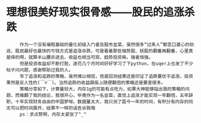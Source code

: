 # 理想很美好现实很骨感——股民的追涨杀跌

         作为一个没有编程基础的量化初级入门者及股市韭菜，虽然很多“过来人”都苦口婆心的劝说，股民最好也最快的亏钱方式是追涨杀跌，可是看着那些强势股、妖股的翻番再翻番，心里真是痒的啊，就算半山腰杀进去，收益也相当可观，趋势投资嘛，强者恒强。
         但是投资收益却不断打脸，遂花几个月时间好好学习了下python，在uqer上也发了不少帖子问问题，感谢帮助过我的人。
         写了追涨和追跌的策略，虽然难以相信，但是回测结果还是印证了追跌要优于追涨，投资果然是反人性的(￣▽￣)。当然追跌的收益跟版上随便翻倍的策略还是要差很多。
         策略分享如下，计算量较大，内存1g的可能有点吃力，如果大神能够指出我的策略的问题，而推翻了我的结论，我很开心，毕竟作为一名韭菜，直觉上追涨才能实现一年翻倍，五年辞职，十年实现财务自由的中国梦呀。数据量太大，我只测了距今一年的时间，有积分有内存的同志可以把时间展开，结果不一样的话告诉我哦
         ps：求点赞啊，内存太紧张了^_^
         